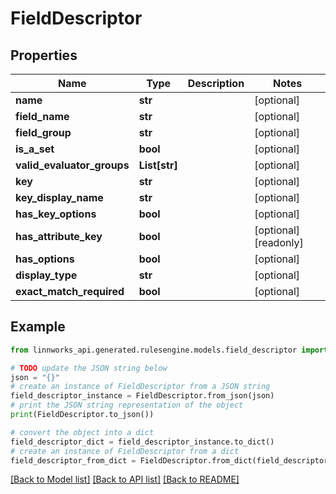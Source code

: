 # FieldDescriptor


## Properties

Name | Type | Description | Notes
------------ | ------------- | ------------- | -------------
**name** | **str** |  | [optional] 
**field_name** | **str** |  | [optional] 
**field_group** | **str** |  | [optional] 
**is_a_set** | **bool** |  | [optional] 
**valid_evaluator_groups** | **List[str]** |  | [optional] 
**key** | **str** |  | [optional] 
**key_display_name** | **str** |  | [optional] 
**has_key_options** | **bool** |  | [optional] 
**has_attribute_key** | **bool** |  | [optional] [readonly] 
**has_options** | **bool** |  | [optional] 
**display_type** | **str** |  | [optional] 
**exact_match_required** | **bool** |  | [optional] 

## Example

```python
from linnworks_api.generated.rulesengine.models.field_descriptor import FieldDescriptor

# TODO update the JSON string below
json = "{}"
# create an instance of FieldDescriptor from a JSON string
field_descriptor_instance = FieldDescriptor.from_json(json)
# print the JSON string representation of the object
print(FieldDescriptor.to_json())

# convert the object into a dict
field_descriptor_dict = field_descriptor_instance.to_dict()
# create an instance of FieldDescriptor from a dict
field_descriptor_from_dict = FieldDescriptor.from_dict(field_descriptor_dict)
```
[[Back to Model list]](../README.md#documentation-for-models) [[Back to API list]](../README.md#documentation-for-api-endpoints) [[Back to README]](../README.md)


